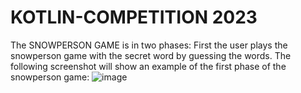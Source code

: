 # KOTLIN-COMPETITION 2023

The SNOWPERSON GAME is in two phases:
First the user plays the snowperson game with the secret word by guessing the words. The following screenshot will show an example of the first phase of the snowperson game:
![image](https://user-images.githubusercontent.com/121839880/212193596-38626503-d798-4106-a538-6355b5e3c026.png)
